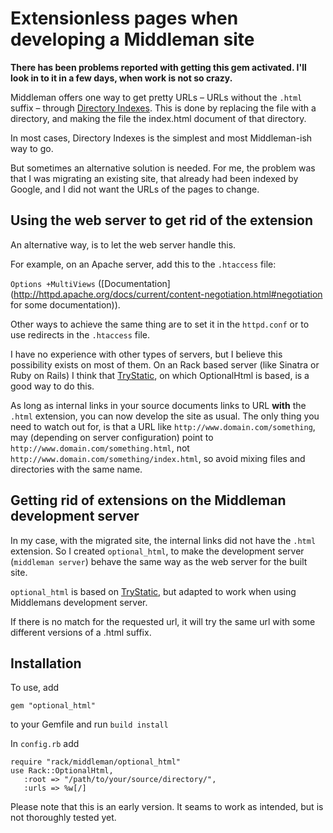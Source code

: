 # Extensionless pages when developing a Middleman site

**There has been problems reported with getting this gem activated. I'll look in to it in a few days, when work is not so crazy.**

Middleman offers one way to get pretty URLs – URLs without the `.html` suffix – through [Directory Indexes](http://middlemanapp.com/pretty-urls/). This is done by replacing the file with a directory, and making the file the index.html document of that directory. 

In most cases, Directory Indexes is the simplest and most Middleman-ish way to go. 

But sometimes an alternative solution is needed. For me, the problem was that I was migrating an existing site, that already had been indexed by Google, and I did not want the URLs of the pages to change. 

## Using the web server to get rid of the extension
An alternative way, is to let the web server handle this. 

For example, on an Apache server, add this to the `.htaccess` file:

`Options +MultiViews` ([Documentation](http://httpd.apache.org/docs/current/content-negotiation.html#negotiation for some documentation)).
 
Other ways to achieve the same thing are to set it in the `httpd.conf` or to use redirects in the `.htaccess` file.

I have no experience with other types of servers, but I believe this possibility exists on most of them. On an Rack based server (like Sinatra or Ruby on Rails) I think that [TryStatic]( https://github.com/rack/rack-contrib/blob/master/lib/rack/contrib/try_static.rb), on which OptionalHtml is based, is a good way to do this.

As long as internal links in your source documents links to URL **with** the `.html` extension, you can now develop the site as usual. The only thing you need to watch out for, is that a URL like `http://www.domain.com/something`, may (depending on server configuration) point to `http://www.domain.com/something.html`, not `http://www.domain.com/something/index.html`, so avoid mixing files and directories with the same name. 

## Getting rid of extensions on the Middleman development server
In my case, with the migrated site, the internal links did not have the `.html` extension. So I created `optional_html`, to make the development server (`middleman server`) behave the same way as the web server for the built site. 

`optional_html` is based on [TryStatic]( https://github.com/rack/rack-contrib/blob/master/lib/rack/contrib/try_static.rb), but adapted to work when using Middlemans development server. 

If there is no match for the requested url, it will try the same url with some different versions of a .html suffix.

## Installation

To use, add

`gem "optional_html"`

to your Gemfile and run `build install`

In `config.rb` add

```
require "rack/middleman/optional_html"
use Rack::OptionalHtml,
   :root => "/path/to/your/source/directory/",
   :urls => %w[/]
```

Please note that this is an early version. It seams to work as intended, but is not thoroughly tested yet.